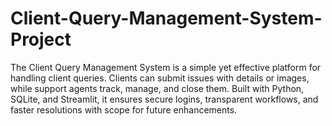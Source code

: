 # Client-Query-Management-System-Project
The Client Query Management System is a simple yet effective platform for handling client queries. Clients can submit issues with details or images, while support agents track, manage, and close them. Built with Python, SQLite, and Streamlit, it ensures secure logins, transparent workflows, and faster resolutions with scope for future enhancements.
